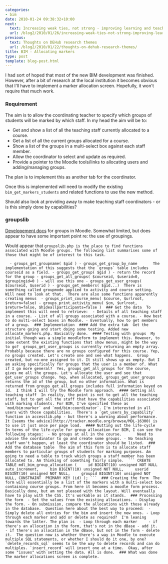 ```yaml
---
categories:
- bim
date: 2010-01-24 09:38:32+10:00
next:
  text: Increasing weak ties, not strong - improving learning and teaching
  url: /blog2/2010/01/26/increasing-weak-ties-not-strong-improving-learning-and-teaching/
previous:
  text: Thoughts on DEHub research themes
  url: /blog2/2010/01/22/thoughts-on-dehub-research-themes/
title: BIM - Allocating markers
type: post
template: blog-post.html
---
```

I had sort of hoped that most of the new BIM development was finished. However, after a bit of research at the local institution it becomes obvious that I'll have to implement a marker allocation screen. Hopefully, it won't require that much work.

### Requirement

The aim is to allow the coordinating teacher to specify which groups of students will be marked by which staff. In my head the aim will be to:

- Get and show a list of all the teaching staff currently allocated to a course.
- Get a list of all the current groups allocated for a course.
- Show a list of the groups in a multi-select box against each staff member.
- Allow the coordinator to select and update as required.
- Provide a pointer to the Moodle tools/links to allocating users and adding/managing groups.

The plan is to implement this as another tab for the coordinator.

Once this is implemented will need to modify the existing `bim_get_markers_students` and related functions to use the new method.

Should also look at providing away to make teaching staff coordinators - or is this simply done by capabilities?

### groupslib

[Developement docs](http://docs.moodle.org/en/Development:Groups) for groups in Moodle. Somewhat limited, but does appear to have some important point re: the use of groupings.

Would appear that `groupslib.php is the place to find functions associated with Moodle groups. The following list summarises some of those that might be of interest to this task.`

``   - groups_get_groupname( $gid ) - groups_get_group_by_name       The implementation of this suggests that the `groups` table includes courseid as a field. - groups_get_group( $gid ) - return the record for the group - groups_get_all_groups( $courseid, $userid=0, $groupingid=0 ) - will use this one - groups_get_user_groups( $courseid, $userid ) - groups_get_members( $gid...)  There is something called groupmode applied to activity and course setting. Will need to look at that.  There are also some functions apparently creating menus  - groups_print_course_menu( $course, $urlroot, $return=false) - groups_print_activity_menu( $cm, $urlroot, $return=false, $hideallparticipants=false )  ### Get the data  To implement this will need to retrieve:  - Details of all teaching staff in a course. - List of all groups associated with a course. - How best to do multi-select boxes in Moodle. - Eventually, how to get members of a group.  ### Implementation  #### Add the extra tab  Get the structure going and start doing some testing. Added new allocate_markers.php. Basically done.  #### Testing with groups  My initial though was a simple moodleform to implement this. However, to some extent the existing functions that show menus, might be the way to go?  groups_get_user_groups is currently returning an empty array. Probably because there are no groups configured for this course. Yep, no groups created. Let's create one and see what happens.  Group created, but no-one assigned to it. It still shows up as empty. But I am asking specifically for groups that the user is a member of. What if I go more general?  Yes, groups_get_all_groups for the course, gives me all the groups. Let's allocate the user and see that get_user_groups change. Yep, when allocated, groups_get_user_groups returns the id of the group, but no other information. What is returned from groups_get_all_groups includes full information keyed on id.  I think I will try the Moodle form approach.  #### Getting all teaching staff  In reality, the point is not to get all the teaching staff, but to get all the staff that have the capabilities associated with marking students. For BIM, I've specified these as `mod/bim:marker` and `mod/bim:coordinator`. I'm interested in all users with those capabilities.  There's a `get_users_by_capability` function in accesslib.php - but there's a warning about performance. It [seems the advice](http://tracker.moodle.org/browse/MDL-16300) is to use it just once per page load.  #### Nutting out the life-cycle  In terms of the life-cycle for group allocation for BIM, I can see the following stages:  - No groups at all in the course.       Need to advise the coordinator to go and create some groups. - No teaching staff won't happen, at least the coordinator should be listed.  ### Add the database table  The aim of this form is to allocate staff members to particular groups of students for marking purposes. Am going to need a table to track which groups a staff member has been allocated to. Am thinking of something fairly simple.  ``` CREATE TABLE mdl_bim_group_allocation (     id BIGINT(10) unsigned NOT NULL auto_increment,     bim BIGINT(10) unsigned NOT NULL,     userid BIGINT(10) unsigned NOT NULL,     groupid BIGINT(10) unsigned NOT NULL, CONSTRAINT  PRIMARY KEY (id) ); ```  ### Creating the form  The form will essentially be a list of the markers with a multi-select box containing course groups. From here it becomes a moodle form process.  Basically done, but am not pleased with the layout. Will eventually have to play with the CSS. It's workable as it stands.  ### Processing the form  - Set the values from the existing allocations. - Display the form. - On submission, compare the allocations with those already in the database.  Question here about the best way to proceed:  - Simply delete all entries for the bim and insert the new ones. - Loop through each marker and add or delete as required?  I'm leaning towards the latter. The plan is  - Loop through each marker     - if there's an allocation in the form, that's not in the dBase - add it.     - if there's an allocation in the dBase, but not in the form - delete it.  The question now is whether there's a way in Moodle to execute multiple SQL statements, or whether I should do it one, by one?  `delete_records_sql` seems to be the way to delete records and can do multiples. `insert_record` will insert one at a time.  Okay, after some "issues" with setting the data. All is done.  ### What was done  The marker allocations screen is complete.   ``